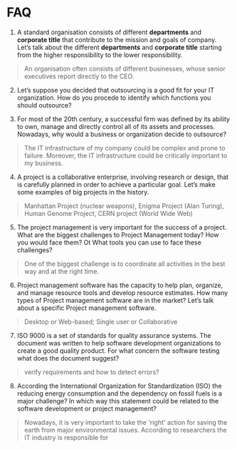 # FAQ

1. A standard organisation consists of different __departments__ and __corporate title__ that contribute to the mission and goals of company.  
Let’s talk about the different __departments__ and __corporate title__ starting from the higher responsibility to the lower responsibility.
 > An organisation often consists of different businesses, whose senior executives report directly to the CEO.

2. Let’s suppose you decided that outsourcing is a good fit for your IT organization. 
How do you procede to identify which functions you should outsource?

3. For most of the 20th century, a successful firm was defined by its ability to own, 
manage and directly control all of its assets and processes.
Nowadays, why would a business or organization decide to outsource?
 > The IT infrastructure of my company could be complex and prone to failure.
 > Moreover, the IT infrastructure could be critically important to my business.

4. A project is a collaborative enterprise, involving research or design, that is carefully planned in order to achieve a particular goal.
Let’s make some examples of big projects in the history. 
 > Manhattan Project (nuclear weapons), Enigma Project (Alan Turing), Human Genome Project, CERN project (World Wide Web)

5. The project management is very important for the success of a project. 
What are the biggest challenges to Project Management today? 
How you would face them? Ot What tools you can use to face these challenges? 
 > One of the biggest challenge is to coordinate all activities in the best way and at the right time.

6. Project management software has the capacity to help plan, organize, 
and manage resource tools and develop resource estimates.
How many types of Project management software are in the market? 
Let’s talk about a specific Project management software.
 > Desktop or Web-based; Single user or Collaborative

7. ISO 9000 is a set of standards for quality assurance systems.
The document was written to help software development organizations to create a good quality product.
For what concern the software testing what does the document suggest? 
 > verify requirements and how to detect errors?

8. According the International Organization for Standardization (ISO) the 
reducing energy consumption and the dependency on fossil fuels is a major challenge?
In which way this statement could be related to the software development or project management? 
 > Nowadays, it is very important to take the 'right' action for saving the earth from major environmental issues.
 > According to researchers the IT industry is responsible for 
